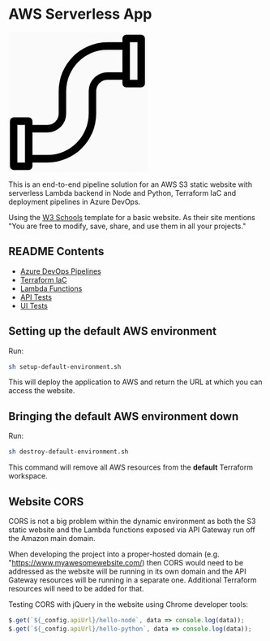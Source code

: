 # AWS Serverless App

![Pipeline Logo](docs/pipeline-logo.png)

This is an end-to-end pipeline solution for an AWS S3 static website with serverless Lambda backend in Node and Python, Terraform IaC and deployment pipelines in Azure DevOps.

Using the [W3 Schools](https://www.w3schools.com/w3css/w3css_templates.asp) template for a basic website. As their site mentions "You are free to modify, save, share, and use them in all your projects."

## README Contents

-   [Azure DevOps Pipelines](pipelines/README.md)
-   [Terraform IaC](terraform/README.md)
-   [Lambda Functions](lambda-src/README.md)
-   [API Tests](api-tests/README.md)
-   [UI Tests](ui-tests/README.md)

## Setting up the default AWS environment

Run:

```bash
sh setup-default-environment.sh
```

This will deploy the application to AWS and return the URL at which you can access the website.

## Bringing the default AWS environment down

Run:

```bash
sh destroy-default-environment.sh
```

This command will remove all AWS resources from the **default** Terraform workspace.

## Website CORS

CORS is not a big problem within the dynamic environment as both the S3 static website and the Lambda functions exposed via API Gateway run off
the Amazon main domain.

When developing the project into a proper-hosted domain (e.g. "https://www.myawesomewebsite.com/) then CORS would need to be addressed as the website
will be running in its own domain and the API Gateway resources will be running in a separate one. Additional Terraform resources will need to be added for that.

Testing CORS with jQuery in the website using Chrome developer tools:

```javascript
$.get(`${_config.apiUrl}/hello-node`, data => console.log(data));
$.get(`${_config.apiUrl}/hello-python`, data => console.log(data));
```
